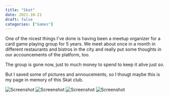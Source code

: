 ```yaml
---
title: "Skat"
date: 2021-10-21
draft: false
categories: ["Games"]
---
```

One of the nicest things I've done is having been a meetup organizer for a card game playing group for 5 years. We meet about once in a month in different restaurants and bistros in the city and really put some thoughts in our accouncements of the platform, too.

The group is gone now, just to much money to spend to keep it alive just so.

But I saved some of pictures and annoucements, so I thougt maybe this is my page in memory of this Skat club.

![Screenshot](/img/First-Anniversary.jpeg)
![Screenshot](/img/Grateful-Skat.jpeg)
![Screenshot](/img/Second-Anniversary-2.jpeg.jeg)
![Screenshot](/img/Audacious-Skat.jpeg)